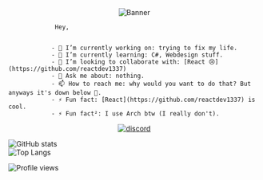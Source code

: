 <div align="center">
	<img src="https://github.com/A2uma0/A2uma0/raw/main/banner1.gif" alt="Banner">
</div>


                 Hey,


                - 🔭 I’m currently working on: trying to fix my life.
                - 🌱 I’m currently learning: C#, Webdesign stuff.
                - 👯 I’m looking to collaborate with: [React 😢](https://github.com/reactdev1337)
                - 💬 Ask me about: nothing.
                - 📫 How to reach me: why would you want to do that? But anyways it's down below 👀.
                - ⚡ Fun fact: [React](https://github.com/reactdev1337) is cool.
                - ⚡ Fun fact²: I use Arch btw (I really don't).

<p align="center">
    <a href="mailto:A2#6909"><img src="https://img.icons8.com/nolan/64/discord-logo.png" alt="discord"/></a>
</p>

![GitHub stats](https://github-readme-stats.vercel.app/api?username=A2uma0&show_icons=true&theme=midnight-purple)
<br>
![Top Langs](https://github-readme-stats.vercel.app/api/top-langs/?username=A2uma0&layout=compact&theme=midnight-purple)




![Profile views](https://gpvc.arturio.dev/A2uma0)
